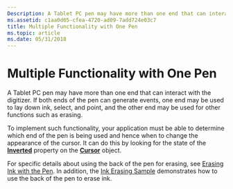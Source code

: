 ```yaml
---
Description: A Tablet PC pen may have more than one end that can interact with the digitizer.
ms.assetid: c1aa0d65-cfea-4720-ad09-7add724e03c7
title: Multiple Functionality with One Pen
ms.topic: article
ms.date: 05/31/2018
---
```


# Multiple Functionality with One Pen

A Tablet PC pen may have more than one end that can interact with the digitizer. If both ends of the pen can generate events, one end may be used to lay down ink, select, and point, and the other end may be used for other functions such as erasing.

To implement such functionality, your application must be able to determine which end of the pen is being used and hence when to change the appearance of the cursor. It can do this by looking for the state of the [**Inverted**](/windows/desktop/api/msinkaut/nf-msinkaut-iinkcursor-get_inverted) property on the [**Cursor**](/windows/desktop/api/msinkaut/nn-msinkaut-iinkcursor) object.

For specific details about using the back of the pen for erasing, see [Erasing Ink with the Pen](erasing-ink-with-the-pen.md). In addition, the [Ink Erasing Sample](ink-erasing-sample.md) demonstrates how to use the back of the pen to erase ink.

 

 



